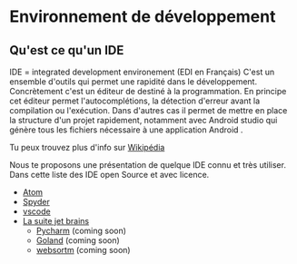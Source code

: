 # Environnement de développement

## Qu'est ce qu'un IDE 

IDE = integrated development environement (EDI en Français)
C'est un ensemble d'outils qui permet une rapidité dans le développement. Concrètement c'est un éditeur de destiné à la programmation. En principe cet éditeur permet l'autocomplétions, la détection d'erreur avant la compilation ou l'exécution. Dans d'autres cas il permet de mettre en place la structure d'un projet rapidement, notamment avec Android studio qui génère tous les fichiers nécessaire à une application Android . 

Tu peux trouvez plus d'info sur [Wikipédia]([https://fr.wikipedia.org/wiki/Environnement_de_d%C3%A9veloppement](https://fr.wikipedia.org/wiki/Environnement_de_développement))

Nous te proposons une présentation de quelque IDE connu et très utiliser.  Dans cette liste des IDE open Source et avec licence. 

- [Atom](Atom/utilisations_generales_atom.md)
- [Spyder](Spyder/presentation.md)
- [vscode](VScode/vscode.md)
- [La suite jet brains](Jet_Brains/Utilisation_generale.md)
  - [Pycharm]() (coming soon)
  - [Goland]() (coming soon)
  - [websortm]() (coming soon)

